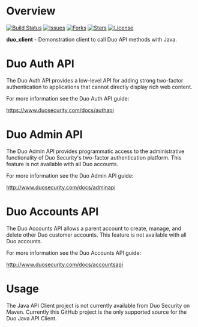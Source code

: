 # Overview

[![Build Status](https://travis-ci.org/duosecurity/duo_client_java.svg?branch=master)](https://travis-ci.org/duosecurity/duo_client_java)
[![Issues](https://img.shields.io/github/issues/duosecurity/duo_client_java)](https://github.com/duosecurity/duo_client_java/issues)
[![Forks](https://img.shields.io/github/forks/duosecurity/duo_client_java)](https://github.com/duosecurity/duo_client_java/network/members)
[![Stars](https://img.shields.io/github/stars/duosecurity/duo_client_java)](https://github.com/duosecurity/duo_client_java/stargazers)
[![License](https://img.shields.io/badge/License-View%20License-orange)](https://github.com/duosecurity/duo_client_java/blob/master/LICENSE)

**duo_client** - Demonstration client to call Duo API methods
with Java.

# Duo Auth API

The Duo Auth API provides a low-level API for adding strong two-factor
authentication to applications that cannot directly display rich web
content.

For more information see the Duo Auth API guide:

<https://www.duosecurity.com/docs/authapi>

# Duo Admin API

The Duo Admin API provides programmatic access to the administrative
functionality of Duo Security's two-factor authentication platform.
This feature is not available with all Duo accounts.

For more information see the Duo Admin API guide:

<http://www.duosecurity.com/docs/adminapi>

# Duo Accounts API

The Duo Accounts API allows a parent account to create, manage, and
delete other Duo customer accounts. This feature is not available with
all Duo accounts.

For more information see the Duo Accounts API guide:

<http://www.duosecurity.com/docs/accountsapi>

# Usage

The Java API Client project is not currently available from Duo Security on Maven.  Currently this GitHub project is the only supported source for the Duo Java API Client.
